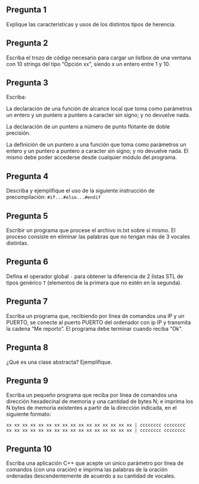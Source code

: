 ## Pregunta 1

Explique las características y usos de los distintos tipos de herencia.

## Pregunta 2
Escriba el trozo de código necesario para cargar un listbox de una ventana con 10 strings del tipo “Opción xx”, siendo x un entero entre 1 y 10.

## Pregunta 3
Escriba:

La declaración de una 	función de alcance local que 	toma como parámetros un entero y 	un puntero a puntero a caracter sin signo; y no devuelve 	nada.

La declaración de un 	puntero a número de punto flotante de doble precisión.

La definición de un 	puntero a una función que 	toma como parámetros un entero y 	un puntero a puntero a caracter sin signo; y no devuelve 	nada. El 	mismo debe poder accederse desde cualquier módulo del 	programa.

## Pregunta 4
Describa y ejemplifique el uso de la siguiente instrucción de precompilación: ``#if...#else...#endif``

## Pregunta 5
Escribir un programa que procese el archivo in.txt sobre sí mismo. El proceso consiste en eliminar las palabras que no tengan más de 3 vocales distintas.

## Pregunta 6
Defina el operador global ``-`` para obtener la diferencia de 2 listas STL de tipos genérico ``T`` (elementos de la primera que no estén en la segunda).

## Pregunta 7
Escriba un programa que, recibiendo por línea de comandos una IP y un PUERTO, se conecte al puerto PUERTO del ordenador con ip IP y transmita la cadena “Me reporto”. El programa debe terminar cuando reciba “Ok”.

## Pregunta 8
¿Qué es una clase abstracta? Ejemplifique.

## Pregunta 9
Escriba un pequeño programa que reciba por línea de comandos una dirección hexadecinal de memoria y una cantidad de bytes N; e imprima los N bytes de memoria existentes a partir de la dirección indicada, en el siguiente formato:

```
xx xx xx xx xx xx xx xx xx xx xx xx xx xx xx xx | cccccccc cccccccc
xx xx xx xx xx xx xx xx xx xx xx xx xx xx xx xx | cccccccc cccccccc
```

## Pregunta 10
Escriba una aplicación C++ que acepte un único parámetro por línea de comandos (con una oración) e imprima las palabras de la oración ordenadas descendentemente de acuerdo a su cantidad de vocales.

